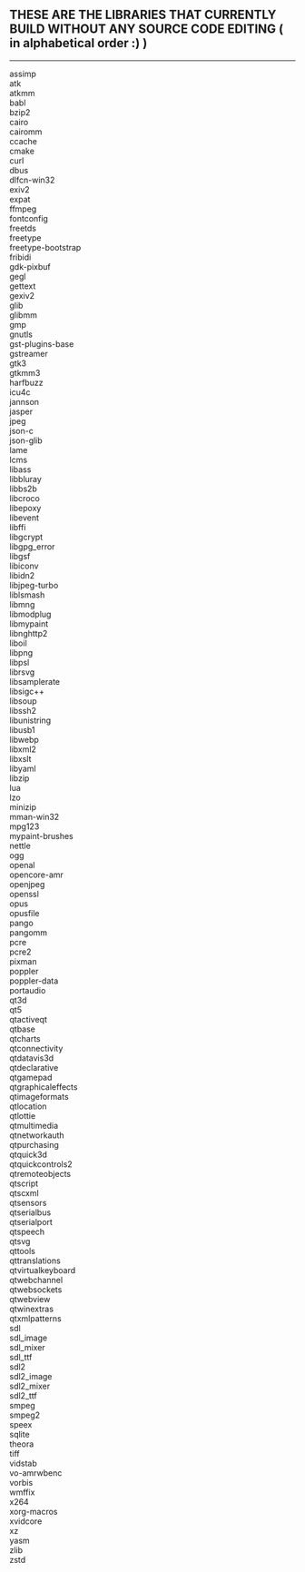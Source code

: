 ## THESE ARE THE LIBRARIES THAT CURRENTLY BUILD WITHOUT ANY SOURCE CODE EDITING ( in alphabetical order :) )

------------------------------------------------------------------------------------------------------------

assimp \
atk \
atkmm \
babl \
bzip2 \
cairo \
cairomm \
ccache \
cmake \
curl \
dbus \
dlfcn-win32 \
exiv2 \
expat \
ffmpeg \
fontconfig \
freetds \
freetype \
freetype-bootstrap \
fribidi \
gdk-pixbuf \
gegl \
gettext \
gexiv2 \
glib \
glibmm \
gmp \
gnutls \
gst-plugins-base \
gstreamer \
gtk3 \
gtkmm3 \
harfbuzz \
icu4c \
jannson \
jasper \
jpeg \
json-c \
json-glib \
lame \
lcms \
libass \
libbluray \
libbs2b \
libcroco \
libepoxy \
libevent \
libffi \
libgcrypt \
libgpg_error \
libgsf \
libiconv \
libidn2 \
libjpeg-turbo \
liblsmash \
libmng \
libmodplug \
libmypaint \
libnghttp2 \
liboil \
libpng \
libpsl \
librsvg \
libsamplerate \
libsigc++ \
libsoup \
libssh2 \
libunistring \
libusb1 \
libwebp \
libxml2 \
libxslt \
libyaml \
libzip \
lua \
lzo \
minizip \
mman-win32 \
mpg123 \
mypaint-brushes \
nettle \
ogg \
openal \
opencore-amr \
openjpeg \
openssl \
opus \
opusfile \
pango \
pangomm \
pcre \
pcre2 \
pixman \
poppler \
poppler-data \
portaudio \
qt3d \
qt5 \
qtactiveqt \
qtbase \
qtcharts \
qtconnectivity \
qtdatavis3d \
qtdeclarative \
qtgamepad \
qtgraphicaleffects \
qtimageformats \
qtlocation \
qtlottie \
qtmultimedia \
qtnetworkauth \
qtpurchasing \
qtquick3d \
qtquickcontrols2 \
qtremoteobjects \
qtscript \
qtscxml \
qtsensors \
qtserialbus \
qtserialport \
qtspeech \
qtsvg \
qttools \
qttranslations \
qtvirtualkeyboard \
qtwebchannel \
qtwebsockets \
qtwebview \
qtwinextras \
qtxmlpatterns \
sdl \
sdl_image \
sdl_mixer \
sdl_ttf \
sdl2 \
sdl2_image \
sdl2_mixer \
sdl2_ttf \
smpeg \
smpeg2 \
speex \
sqlite \
theora \
tiff \
vidstab \
vo-amrwbenc \
vorbis \
wmffix \
x264 \
xorg-macros \
xvidcore \
xz \
yasm \
zlib \
zstd